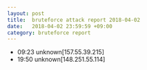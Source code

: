 ```yaml
---
layout: post
title:  bruteforce attack report 2018-04-02
date:   2018-04-02 23:59:59 +09:00
category: bruteforce report
---
```


* 09:23 unknown[157.55.39.215]
* 19:50 unknown[148.251.55.114]
